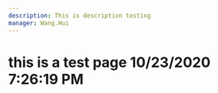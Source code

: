 ```yaml
---
description: This is description testing
manager: Wang.Hui
---
```

# this is a test page 10/23/2020 7:26:19 PM